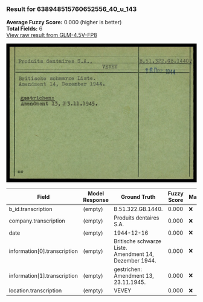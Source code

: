 ### Result for 638948515760652556_40_u_143
**Average Fuzzy Score:** 0.000 (higher is better)<br>
**Total Fields:** 6<br>
[View raw result from GLM-4.5V-FP8](https://github.com/RISE-UNIBAS/humanities_data_benchmark/blob/main/results/2025-10-24/T0331/request_T0331_638948515760652556_40_u_143.json)

<img src="https://github.com/RISE-UNIBAS/humanities_data_benchmark/blob/main/benchmarks/blacklist/images/638948515760652556_40_u_143.jpg?raw=true" alt="638948515760652556_40_u_143" width="600px">

| Field | Model Response | Ground Truth | Fuzzy Score | Match |
|-------|----------------|--------------|-------------|-------|
| b_id.transcription | (empty) | B.51.322.GB.1440. | 0.000 | ❌ |
| company.transcription | (empty) | Produits dentaires S.A. | 0.000 | ❌ |
| date | (empty) | 1944-12-16 | 0.000 | ❌ |
| information[0].transcription | (empty) | Britische schwarze Liste.<br>Amendment 14, Dezember 1944. | 0.000 | ❌ |
| information[1].transcription | (empty) | gestrichen:<br>Amendment 13, 23.11.1945. | 0.000 | ❌ |
| location.transcription | (empty) | VEVEY | 0.000 | ❌ |
